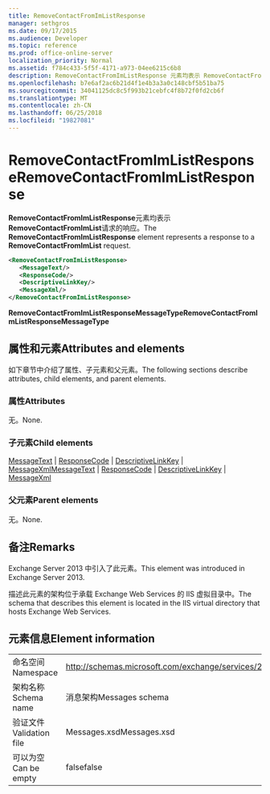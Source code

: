 ```yaml
---
title: RemoveContactFromImListResponse
manager: sethgros
ms.date: 09/17/2015
ms.audience: Developer
ms.topic: reference
ms.prod: office-online-server
localization_priority: Normal
ms.assetid: f784c433-5f5f-4171-a973-04ee6215c6b8
description: RemoveContactFromImListResponse 元素均表示 RemoveContactFromImList 请求的响应。
ms.openlocfilehash: b7e6af2ac6b21d4f1e4b3a3a0c148cbf5b51ba75
ms.sourcegitcommit: 34041125dc8c5f993b21cebfc4f8b72f0fd2cb6f
ms.translationtype: MT
ms.contentlocale: zh-CN
ms.lasthandoff: 06/25/2018
ms.locfileid: "19827081"
---
```

# <a name="removecontactfromimlistresponse"></a><span data-ttu-id="cefc0-103">RemoveContactFromImListResponse</span><span class="sxs-lookup"><span data-stu-id="cefc0-103">RemoveContactFromImListResponse</span></span>

<span data-ttu-id="cefc0-104">**RemoveContactFromImListResponse**元素均表示**RemoveContactFromImList**请求的响应。</span><span class="sxs-lookup"><span data-stu-id="cefc0-104">The **RemoveContactFromImListResponse** element represents a response to a **RemoveContactFromImList** request.</span></span> 
  
```XML
<RemoveContactFromImListResponse>
   <MessageText/>
   <ResponseCode/>
   <DescriptiveLinkKey/>
   <MessageXml/>
</RemoveContactFromImListResponse>
```

 <span data-ttu-id="cefc0-105">**RemoveContactFromImListResponseMessageType**</span><span class="sxs-lookup"><span data-stu-id="cefc0-105">**RemoveContactFromImListResponseMessageType**</span></span>
## <a name="attributes-and-elements"></a><span data-ttu-id="cefc0-106">属性和元素</span><span class="sxs-lookup"><span data-stu-id="cefc0-106">Attributes and elements</span></span>

<span data-ttu-id="cefc0-107">如下章节中介绍了属性、子元素和父元素。</span><span class="sxs-lookup"><span data-stu-id="cefc0-107">The following sections describe attributes, child elements, and parent elements.</span></span>
  
### <a name="attributes"></a><span data-ttu-id="cefc0-108">属性</span><span class="sxs-lookup"><span data-stu-id="cefc0-108">Attributes</span></span>

<span data-ttu-id="cefc0-109">无。</span><span class="sxs-lookup"><span data-stu-id="cefc0-109">None.</span></span>
  
### <a name="child-elements"></a><span data-ttu-id="cefc0-110">子元素</span><span class="sxs-lookup"><span data-stu-id="cefc0-110">Child elements</span></span>

<span data-ttu-id="cefc0-111">[MessageText](messagetext.md) | [ResponseCode](responsecode.md) | [DescriptiveLinkKey](descriptivelinkkey.md) | [MessageXml](messagexml.md)</span><span class="sxs-lookup"><span data-stu-id="cefc0-111">[MessageText](messagetext.md) | [ResponseCode](responsecode.md) | [DescriptiveLinkKey](descriptivelinkkey.md) | [MessageXml](messagexml.md)</span></span>
  
### <a name="parent-elements"></a><span data-ttu-id="cefc0-112">父元素</span><span class="sxs-lookup"><span data-stu-id="cefc0-112">Parent elements</span></span>

<span data-ttu-id="cefc0-113">无。</span><span class="sxs-lookup"><span data-stu-id="cefc0-113">None.</span></span>
  
## <a name="remarks"></a><span data-ttu-id="cefc0-114">备注</span><span class="sxs-lookup"><span data-stu-id="cefc0-114">Remarks</span></span>

<span data-ttu-id="cefc0-115">Exchange Server 2013 中引入了此元素。</span><span class="sxs-lookup"><span data-stu-id="cefc0-115">This element was introduced in Exchange Server 2013.</span></span>
  
<span data-ttu-id="cefc0-116">描述此元素的架构位于承载 Exchange Web Services 的 IIS 虚拟目录中。</span><span class="sxs-lookup"><span data-stu-id="cefc0-116">The schema that describes this element is located in the IIS virtual directory that hosts Exchange Web Services.</span></span>
  
## <a name="element-information"></a><span data-ttu-id="cefc0-117">元素信息</span><span class="sxs-lookup"><span data-stu-id="cefc0-117">Element information</span></span>

|||
|:-----|:-----|
|<span data-ttu-id="cefc0-118">命名空间</span><span class="sxs-lookup"><span data-stu-id="cefc0-118">Namespace</span></span>  <br/> |http://schemas.microsoft.com/exchange/services/2006/messages  <br/> |
|<span data-ttu-id="cefc0-119">架构名称</span><span class="sxs-lookup"><span data-stu-id="cefc0-119">Schema name</span></span>  <br/> |<span data-ttu-id="cefc0-120">消息架构</span><span class="sxs-lookup"><span data-stu-id="cefc0-120">Messages schema</span></span>  <br/> |
|<span data-ttu-id="cefc0-121">验证文件</span><span class="sxs-lookup"><span data-stu-id="cefc0-121">Validation file</span></span>  <br/> |<span data-ttu-id="cefc0-122">Messages.xsd</span><span class="sxs-lookup"><span data-stu-id="cefc0-122">Messages.xsd</span></span>  <br/> |
|<span data-ttu-id="cefc0-123">可以为空</span><span class="sxs-lookup"><span data-stu-id="cefc0-123">Can be empty</span></span>  <br/> |<span data-ttu-id="cefc0-124">false</span><span class="sxs-lookup"><span data-stu-id="cefc0-124">false</span></span>  <br/> |
   

